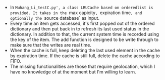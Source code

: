 - In `Muhang_Li_testC.py', a class LRUCache based on orderedlist is provided. It takes in the `max capicity`, `expiration time`, and optionally the `source database` as input. 
- Every time an item gets accessed, it's first popped out of the ordered dictionary and then put back in to refresh its last used status in the dictionary. In addition to that, the current system time is recorded using the key of the item. The add function is designed to be write through to make sure that the writes are real time. 
- When the cache is full, keep deleting the last used element in the cache by expiration time. If the cache is still full, delete the cache according to FIFO.
- The missing functionalities are those that require geolocation, which I have no knowledge of at the moment but I'm willing to learn.
